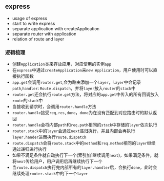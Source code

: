 ## express
* usage of express
* start to write express
* separate application with createApplication
* separate router with application
* relation of route and layer

### 逻辑梳理
* 创建`Application`类来存放应用，对应使用的实例`app`
* 在`express`中通过`createApplication`来`new Application`，用户使用时可以直接执行函数
* `app.get`会调用`router.get`,会为路由添加一个`layer`，`layer`中会记录`path`,`handler`: `Route.dispatch`，并将`layer`放入`router`的`stack`中
* `router.get`还会执行`route.get`方法，将对应的`app.get`中传入的所有回调放入`route`的`stack`中
* 当接收到请求时，会调用`router.handle`方法
* `router.handle`接受`req,res,done`，`done`为在没有匹配到对应路由时的默认返回
* `router.handle`会将内部`path`和`req.path`相同的`stack`中存储的`layer`依次执行
* `router.stack`中的`layer`会通过`next`递归执行，并且内部会再执行`layer.hander`进而执行`route.dispatch`
* `route.dispatch`会将`route.stack`中的`method`和`req.method`相同的`layer`继续通过递归进行执行
* 如果不满足条件就自动执行下一个(索引加1继续调用`next`)，如果满足条件，就将`next`传给用户，用户调用后再继续执行下一个
* 当`route.dispatch`执行完内部所有的`layer.handler`后，会执行`done`，此时会继续处理`router.stack`中的下一个`layer`
  
